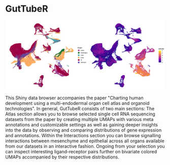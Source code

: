 # GutTubeR

![alt text](www/guttuber_example.png "UMAPs with annotation for organ and expression of EPCAM")

This Shiny data browser accompanies the paper "Charting human development using a multi-endodermal organ cell atlas and organoid technologies". In general, GutTubeR consists of two main sections: The Atlas section allows you to browse selected single cell RNA sequencing datasets from the paper by creating multiple UMAPs with various meta annotations and customizable settings as well as gaining deeper insights into the data by observing and comparing distributions of gene expression and annotations. Within the Interactions section you can browse signalling interactions between mesenchyme and epithelial across all organs available from our datasets in an interactive fashion. Ongoing from your selection you can inspect interesting ligand-receptor pairs further on bivariate colored UMAPs accompanied by their respective distributions. 


